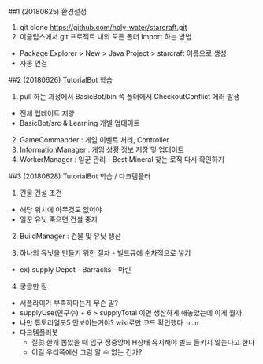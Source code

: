 ##1 (20180625) 환경설정

1. git clone https://github.com/holy-water/starcraft.git
2. 이클립스에서 git 프로젝트 내의 모든 폴더 Import 하는 방법
  - Package Explorer > New > Java Project > starcraft 이름으로 생성
  - 자동 연결
 
##2 (20180626) TutorialBot 학습

1. pull 하는 과정에서 BasicBot/bin 쪽 폴더에서 CheckoutConflict 에러 발생
  - 전체 업데이트 지양
  - BasicBot/src & Learning 개별 업데이트

2. GameCommander : 게임 이벤트 처리, Controller
3. InformationManager : 게임 상황 정보 저장 및 업데이트
4. WorkerManager : 일꾼 관리 - Best Mineral 찾는 로직 다시 확인하기

##3 (20180628) TutorialBot 학습 / 다크템플러
1. 건물 건설 조건
  - 해당 위치에 아무것도 없어야
  - 일꾼 유닛 죽으면 건설 중지

2. BuildManager : 건물 및 유닛 생산

3. 하나의 유닛을 만들기 위한 절차 - 빌드큐에 순차적으로 넣기
  - ex) supply Depot - Barracks - 마린

4. 궁금한 점
  - 서플라이가 부족하다는게 무슨 말?
  - supplyUse(인구수) + 6 > supplyTotal 이면 생산하게 해놓았는데 이게 뭘까
  - 나만 튜토리얼봇5 안보이는거야? wiki로만 코드 확인했다 ㅠ.ㅠ
  - 다크템플러봇
    + 질럿 한개 뽑았을 때 입구 정중앙에 H상태 유지해야 빌드 들키지 않는다고 한다
    + 이걸 우리쪽에선 그럼 알 수 없는 건가?